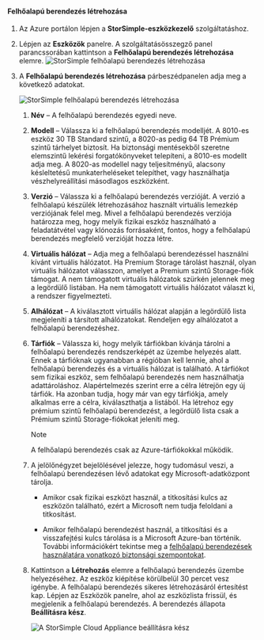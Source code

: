 #### <a name="to-create-a-cloud-appliance"></a>Felhőalapú berendezés létrehozása

1. Az Azure portálon lépjen a **StorSimple-eszközkezelő** szolgáltatáshoz.
2. Lépjen az **Eszközök** panelre. A szolgáltatásösszegző panel parancssorában kattintson a **Felhőalapú berendezés létrehozása** elemre.
    ![StorSimple felhőalapú berendezés létrehozása](./media/storsimple-8000-create-cloud-appliance-u2/sca-create1.png)
3. A **Felhőalapú berendezés létrehozása** párbeszédpanelen adja meg a következő adatokat.
   
    ![StorSimple felhőalapú berendezés létrehozása](./media/storsimple-8000-create-cloud-appliance-u2/sca-create2m.png)
   
   1. **Név** – A felhőalapú berendezés egyedi neve.
   2. **Modell** – Válassza ki a felhőalapú berendezés modelljét. A 8010-es eszköz 30 TB Standard szintű, a 8020-as pedig 64 TB Prémium szintű tárhelyet biztosít. Ha biztonsági mentésekből szeretne elemszintű lekérési forgatókönyveket telepíteni, a 8010-es modellt adja meg. A 8020-as modellel nagy teljesítményű, alacsony késleltetésű munkaterheléseket telepíthet, vagy használhatja vészhelyreállítási másodlagos eszközként.
   3. **Verzió** – Válassza ki a felhőalapú berendezés verzióját. A verzió a felhőalapú készülék létrehozásához használt virtuális lemezkép verziójának felel meg. Mivel a felhőalapú berendezés verziója határozza meg, hogy melyik fizikai eszköz használható a feladatátvétel vagy klónozás forrásaként, fontos, hogy a felhőalapú berendezés megfelelő verzióját hozza létre.
   4. **Virtuális hálózat** – Adja meg a felhőalapú berendezéssel használni kívánt virtuális hálózatot. Ha Premium Storage tárolást használ, olyan virtuális hálózatot válasszon, amelyet a Premium szintű Storage-fiók támogat. A nem támogatott virtuális hálózatok szürkén jelennek meg a legördülő listában. Ha nem támogatott virtuális hálózatot választ ki, a rendszer figyelmezteti.
   5. **Alhálózat** – A kiválasztott virtuális hálózat alapján a legördülő lista megjeleníti a társított alhálózatokat. Rendeljen egy alhálózatot a felhőalapú berendezéshez.
   6. **Tárfiók** – Válassza ki, hogy melyik tárfiókban kívánja tárolni a felhőalapú berendezés rendszerképét az üzembe helyezés alatt. Ennek a tárfióknak ugyanabban a régióban kell lennie, ahol a felhőalapú berendezés és a virtuális hálózat is található. A tárfiókot sem fizikai eszköz, sem felhőalapú berendezés nem használhatja adattároláshoz. Alapértelmezés szerint erre a célra létrejön egy új tárfiók. Ha azonban tudja, hogy már van egy tárfiókja, amely alkalmas erre a célra, kiválaszthatja a listából. Ha létrehoz egy prémium szintű felhőalapú berendezést, a legördülő lista csak a Prémium szintű Storage-fiókokat jeleníti meg.
      
      > [!NOTE]
      > A felhőalapú berendezés csak az Azure-tárfiókokkal működik.
    
   7. A jelölőnégyzet bejelölésével jelezze, hogy tudomásul veszi, a felhőalapú berendezésen lévő adatokat egy Microsoft-adatközpont tárolja.
       * Amikor csak fizikai eszközt használ, a titkosítási kulcs az eszközön található, ezért a Microsoft nem tudja feloldani a titkosítást.

       * Amikor felhőalapú berendezést használ, a titkosítási és a visszafejtési kulcs tárolása is a Microsoft Azure-ban történik. További információkért tekintse meg a [felhőalapú berendezések használatára vonatkozó biztonsági szempontokat](../articles/storsimple/storsimple-security.md#storsimple-virtual-device-security).
   8. Kattintson a **Létrehozás** elemre a felhőalapú berendezés üzembe helyezéséhez. Az eszköz kiépítése körülbelül 30 percet vesz igénybe. A felhőalapú berendezés sikeres létrehozásáról értesítést kap. Lépjen az Eszközök panelre, ahol az eszközlista frissül, és megjelenik a felhőalapú berendezés. A berendezés állapota **Beállításra kész**.
      
      ![A StorSimple Cloud Appliance beállításra kész](./media/storsimple-8000-create-cloud-appliance-u2/sca-create3.png)

